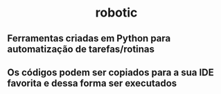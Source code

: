 <h1 align="center"> robotic </h1>

 ## Ferramentas criadas em Python para automatização de tarefas/rotinas 

 ## Os códigos podem ser copiados para a sua IDE favorita e dessa forma ser executados
